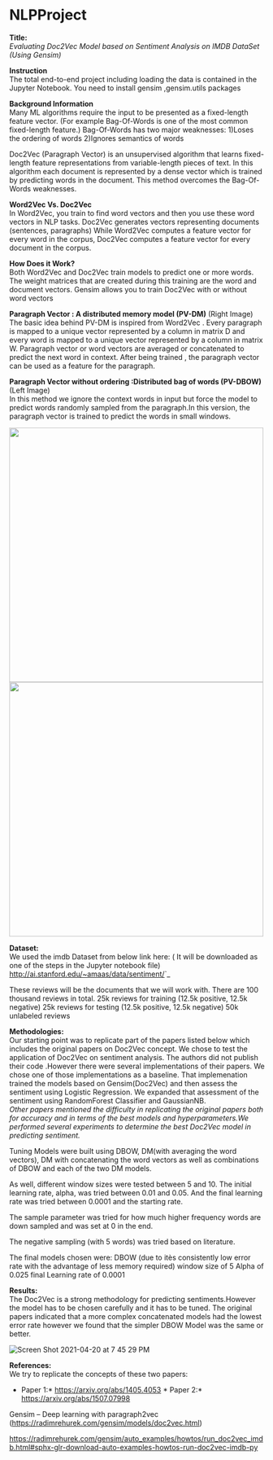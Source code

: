 # NLPProject

**Title:**<br />
 *Evaluating Doc2Vec Model based on Sentiment Analysis on IMDB DataSet (Using Gensim)*
 
 **Instruction** <br />
 The total end-to-end project including loading the data is contained in the Jupyter Notebook. 
 You need to install gensim ,gensim.utils packages
 
 
 **Background Information** <br />
 Many ML algorithms require the input to be presented as a fixed-length feature vector. (For example Bag-Of-Words is one of the most common fixed-length feature.)
Bag-Of-Words has two major weaknesses: 
1)Loses the  ordering of words 2)Ignores semantics of words

Doc2Vec (Paragraph Vector) is an unsupervised algorithm that learns fixed-length feature representations from variable-length pieces of text.
 In this algorithm each document is represented by a dense vector which is trained by predicting words in the document. 
This method overcomes the Bag-Of-Words weaknesses.


**Word2Vec Vs. Doc2Vec** <br />
In Word2Vec, you train to find word vectors and then you use these word vectors in NLP tasks.
Doc2Vec generates vectors representing documents (sentences, paragraphs) 
While Word2Vec computes a feature vector for every word in the corpus, Doc2Vec computes a feature vector for every document in the corpus. 

**How Does it Work?** <br />
Both Word2Vec and Doc2Vec train models to predict one or more words. The weight matrices that are created during this training are the word and document vectors.
Gensim allows you to train Doc2Vec with or without word vectors

**Paragraph Vector : A distributed memory model (PV-DM)** (Right Image)<br />
The basic idea behind PV-DM is inspired from Word2Vec . Every paragraph is mapped to a unique vector represented by a column in matrix D  and every word is mapped to a unique vector represented by a column in matrix W. Paragraph vector or word vectors are averaged or concatenated to predict the next word in context.
After being trained , the paragraph vector can be used as a feature for the paragraph. 

**Paragraph Vector without ordering :Distributed bag of words (PV-DBOW)** (Left Image) <br />
In this method we ignore the context words in input but force the model to predict words randomly sampled from the paragraph.In this version, the paragraph vector is trained to predict the words in small windows.  


<img src="https://user-images.githubusercontent.com/81987771/115461302-43b71c80-a1f7-11eb-8ec8-17ebb5422f6f.png" width="500"/> <img src="https://user-images.githubusercontent.com/81987771/115461659-adcfc180-a1f7-11eb-8326-f24928e7c1f2.png" width="500"/> 


**Dataset:**<br />
We used the imdb Dataset from below link here: ( It will be downloaded as one of the steps in the Jupyter notebook file)
<http://ai.stanford.edu/~amaas/data/sentiment/>`_ 

These reviews will be the documents that we will work with. There are 100 thousand reviews in total.
25k reviews for training (12.5k positive, 12.5k negative)
25k reviews for testing (12.5k positive, 12.5k negative)
50k unlabeled reviews


**Methodologies:**<br />
Our starting point was to replicate part of the papers listed below which includes the original papers on Doc2Vec concept.
We chose to test the application of Doc2Vec on sentiment analysis.
The authors did not publish their code .However there were several implementations of their papers. We chose one of those implementations as a baseline.
That implemenation trained the models based on Gensim(Doc2Vec) and then assess the sentiment using  Logistic Regression. We expanded that assessment of the sentiment using RandomForest Classifier and GaussianNB.<br />
*Other papers mentioned the difficulty in replicating the original papers both for accuracy and in terms of the best models and hyperparameters.We performed several experiments to determine the best Doc2Vec model in predicting sentiment.*

Tuning Models were built using DBOW, DM(with averaging the word vectors), DM with concatenating the word vectors as well as combinations of DBOW and each of the two DM models.

As well, different window sizes were tested between 5 and 10. The initial learning rate, alpha, was tried between 0.01 and 0.05. And the final learning rate was tried between 0.0001 and the starting rate.

The sample parameter was tried for how much higher frequency words are down sampled and was set at 0 in the end.

The negative sampling (with 5 words) was tried based on literature.

The final models chosen were: DBOW (due to itès consistently low error rate with the advantage of less memory required) window size of 5 Alpha of 0.025 final Learning rate of 0.0001 <br />

**Results:**<br />
The Doc2Vec is a strong methodology for predicting sentiments.However the model has to be chosen carefully and it has to be tuned.
The original papers indicated that a more complex concatenated models had the lowest error rate however we found that the simpler DBOW Model was the same or better.

![Screen Shot 2021-04-20 at 7 45 29 PM](https://user-images.githubusercontent.com/81987771/115480324-41b18580-a218-11eb-9bcf-652fc585ab9a.png)


**References:**<br /> 
We try to replicate the concepts of these two papers:<br />
* Paper 1:* https://arxiv.org/abs/1405.4053       * Paper 2:* https://arxiv.org/abs/1507.07998

Gensim – Deep learning with paragraph2vec (https://radimrehurek.com/gensim/models/doc2vec.html)

https://radimrehurek.com/gensim/auto_examples/howtos/run_doc2vec_imdb.html#sphx-glr-download-auto-examples-howtos-run-doc2vec-imdb-py





